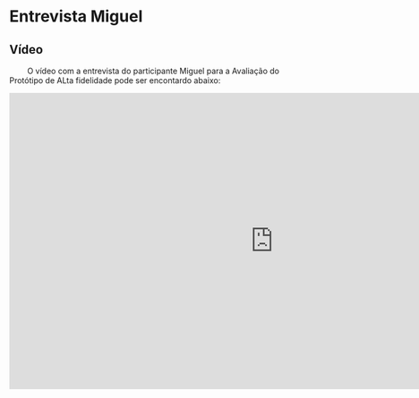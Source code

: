 # Entrevista Miguel

## Vídeo
&emsp;&emsp; O vídeo com a entrevista do participante Miguel para a Avaliação do Protótipo de ALta fidelidade pode ser encontardo abaixo:

<iframe width="942" height="530" src="https://www.youtube.com/embed/7BNCQiBxuOs" title="Entrevista Avaliação Protótipo Alta Fidelidade | Miguel" frameborder="0" allow="accelerometer; autoplay; clipboard-write; encrypted-media; gyroscope; picture-in-picture" allowfullscreen></iframe>